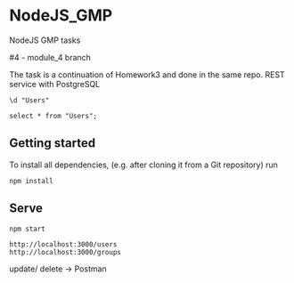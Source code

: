 # NodeJS_GMP

NodeJS GMP tasks

#4  - module_4 branch

The task is a continuation of Homework3 and done in the same repo. REST service with PostgreSQL

```
\d "Users"
```

```
select * from "Users";
```

## Getting started

To install all dependencies, (e.g. after cloning it from a Git repository) run

```
npm install
```

## Serve

```
npm start
```

```
http://localhost:3000/users
http://localhost:3000/groups
```
update/ delete -> Postman
